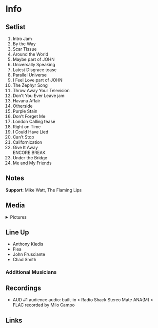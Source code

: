 # Info

## Setlist

1. Intro Jam
2. By the Way
3. Scar Tissue
4. Around the World
5. Maybe part of JOHN
6. Universally Speaking
7. Latest Disgrace tease
8. Parallel Universe
9. I Feel Love part of JOHN
10. The Zephyr Song
11. Throw Away Your Television
12. Don't You Ever Leave jam
13. Havana Affair
14. Otherside
15. Purple Stain
16. Don't Forget Me
17. London Calling tease
18. Right on Time
19. I Could Have Lied
20. Can't Stop
21. Californication
22. Give It Away
<br> ENCORE BREAK
23. Under the Bridge
24. Me and My Friends

## Notes

**Support**: Mike Watt, The Flaming Lips

## Media 

<details>
  <summary>Pictures</summary>
  <!--<img alt="Setlist" title="Setlist" src="_.jpg" height="200" />-->
</details>

## Line Up

* Anthony Kiedis
* Flea
* John Frusciante
* Chad Smith

### Additional Musicians

## Recordings

* AUD #1 audience audio: built-in > Radio Shack Stereo Mate ANA(M) > FLAC recorded by Milo Campo

## Links
